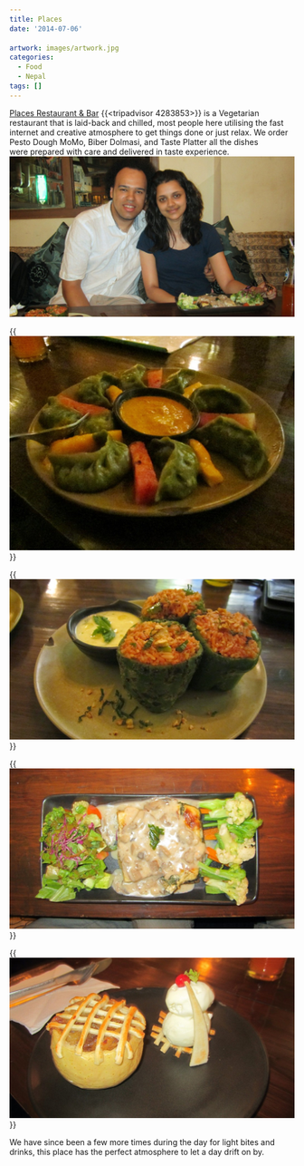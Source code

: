 ```yaml
---
title: Places
date: '2014-07-06'

artwork: images/artwork.jpg
categories:
  - Food
  - Nepal
tags: []
---
```


[Places Restaurant & Bar](https://www.tripadvisor.co.uk/Restaurant_Review-g293890-d4283853-Reviews-Places_Restaurant_Bar-Kathmandu_Kathmandu_Valley_Bagmati_Zone_Central_Region.html "Places on Trip Advisor")
{{<tripadvisor 4283853>}} is a Vegetarian restaurant that is laid-back and chilled, most people here utilising the fast internet and creative atmosphere to get things done or just relax. We order Pesto Dough MoMo, Biber Dolmasi, and Taste Platter all the dishes were prepared with care and delivered in taste experience. ![IMG_1982](images/IMG_1982-1024x575.jpg)

{{<img src="images/Pesto-MoMos-1024x768.jpg" title="Vegetarian Pesto Dough MoMo's">}}

{{<img src="images/Biber-Dolmasi-1024x575.jpg" title=") Biber Dolmasi (Stuffed Peppers)">}}

{{<img src="images/Taste-Platter-1024x575.jpg" title="Taste Platter - Spinach Pie, Baked Potato Tortilla, Steamed Vegetable Salad">}}

{{<img src="images/fresh-apple-pie-1024x575.jpg" title="Fresh Apple Pie">}}

We have since been a few more times during the day for light bites and drinks, this place has the perfect atmosphere to let a day drift on by.
